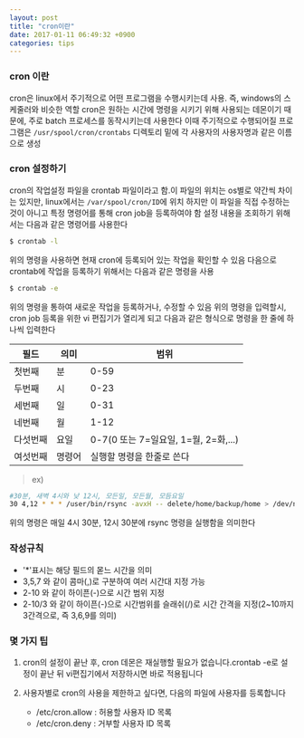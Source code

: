 ```yaml
---
layout: post
title: "cron이란"
date: 2017-01-11 06:49:32 +0900
categories: tips
---
```





### cron 이란

cron은 linux에서 주기적으로 어떤 프로그램을 수행시키는데 사용. 즉, windows의 스케줄러와 비슷한 역할 cron은 원하는 시간에 명령을 시키기 위해 사용되는 데몬이기 때문에, 주로 batch 프로세스를 동작시키는데 사용한다 이때 주기적으로 수행되어질 프로그램은 `/usr/spool/cron/crontabs` 디렉토리 밑에 각 사용자의 사용자명과 같은 이름으로 생성

### cron 설정하기

cron의 작업설정 파일을 crontab 파일이라고 함.이 파일의 위치는 os별로 약간씩 차이는 있지만, linux에서는 `/var/spool/cron/ID`에 위치 하지만 이 파일을 직접 수정하는 것이 아니고 특정 명령어를 통해 cron job을 등록하여야 함 설정 내용을 조회하기 위해서는 다음과 같은 명령어를 사용한다

```bash
$ crontab -l
```

위의 명령을 사용하면 현재 cron에 등록되어 있는 작업을 확인할 수 있음 다음으로 crontab에 작업을 등록하기 위해서는 다음과 같은 명령을 사용

```bash
$ crontab -e
```

위의 명령을 통하여 새로운 작업을 등록하거나, 수정할 수 있음 위의 명령을 입력할시, cron job 등록을 위한 vi 편집기가 열리게 되고 다음과 같은 형식으로 명령을 한 줄에 하나씩 입력한다

| 필드     | 의미   | 범위                                 |
|----------|--------|--------------------------------------|
| 첫번째   | 분     | 0-59                                 |
| 두번째   | 시     | 0-23                                 |
| 세번째   | 일     | 0-31                                 |
| 네번째   | 월     | 1-12                                 |
| 다섯번째 | 요일   | 0-7(0 또는 7=일요일, 1=월, 2=화,...) |
| 여섯번째 | 명령어 | 실행할 명령을 한줄로 쓴다            |

> ex)

```bash
#30분, 새벽 4시와 낮 12시, 모든일, 모든월, 모듬요일
30 4,12 * * * /user/bin/rsync -avxH -- delete/home/backup/home > /dev/null 2> &1`
```

위의 명령은 매일 4시 30분, 12시 30분에 rsync 명령을 실행함을 의미한다

### 작성규칙

-	'*'표시는 해당 필드의 몯느 시간을 의미
-	3,5,7 와 같이 콤마(,)로 구분하여 여러 시간대 지정 가능
-	2-10 와 같이 하이픈(-)으로 시간 범위 지정
-	2-10/3 와 같이 하이픈(-)으로 시간범위를 슬래쉬(/)로 시간 간격을 지정(2~10까지 3간격으로, 즉 3,6,9를 의미)

### 몇 가지 팁

1.	cron의 설정이 끝난 후, cron 데몬은 재실행할 필요가 없습니다.crontab -e로 설정이 끝난 뒤 vi편집기에서 저장하시면 바로 적용됩니다

2.	사용자별로 cron의 사용을 제한하고 싶다면, 다음의 파일에 사용자를 등록합니다

	-	/etc/cron.allow : 허용할 사용자 ID 목록
	-	/etc/cron.deny : 거부할 사용자 ID 목록
